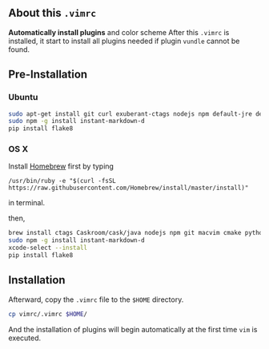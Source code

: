 ## About this ``.vimrc``
**Automatically install plugins** and color scheme
    After this ``.vimrc`` is installed, it start to install all plugins needed if plugin ``vundle`` cannot be found.

## Pre-Installation
### Ubuntu
```bash
sudo apt-get install git curl exuberant-ctags nodejs npm default-jre default-jdk build-essential cmake python-dev python3-dev clang python
sudo npm -g install instant-markdown-d
pip install flake8
```
### OS X
Install [Homebrew](http://brew.sh/) first by typing

``/usr/bin/ruby -e "$(curl -fsSL https://raw.githubusercontent.com/Homebrew/install/master/install)"``

in terminal.

then,
```bash
brew install ctags Caskroom/cask/java nodejs npm git macvim cmake python
sudo npm -g install instant-markdown-d
xcode-select --install
pip install flake8
```

## Installation
Afterward, copy the ``.vimrc`` file to the ``$HOME`` directory.
```bash
cp vimrc/.vimrc $HOME/
```
And the installation of plugins will begin automatically at the first time ``vim`` is executed.
